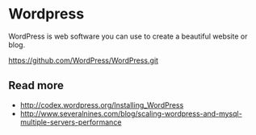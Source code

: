 
# Wordpress

WordPress is web software you can use to create a beautiful website or blog.

https://github.com/WordPress/WordPress.git

## Read more


* http://codex.wordpress.org/Installing_WordPress
* http://www.severalnines.com/blog/scaling-wordpress-and-mysql-multiple-servers-performance